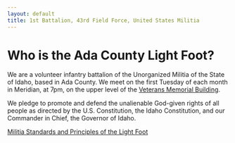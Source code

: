 ```yaml
---
layout: default
title: 1st Battalion, 43rd Field Force, United States Militia
---
```


# Who is the Ada County Light Foot?
We are a volunteer infantry battalion of the Unorganized Militia of the State
of Idaho, based in Ada County. We meet on the first Tuesday of each month in
Meridian, at 7pm, on the upper level of the [Veterans Memorial Building][map].

We pledge to promote and defend the unalienable God-given rights of all people
as directed by the U.S. Constitution, the Idaho Constitution, and our Commander
in Chief, the Governor of Idaho.

[Militia Standards and Principles of the Light Foot][standards]


[map]:       https://www.google.com/maps/place/American+Legion+Post+113/@43.6102766,-116.3961284,17z
[standards]: download/Light_Foot_Militia_Standards_2014.pdf
